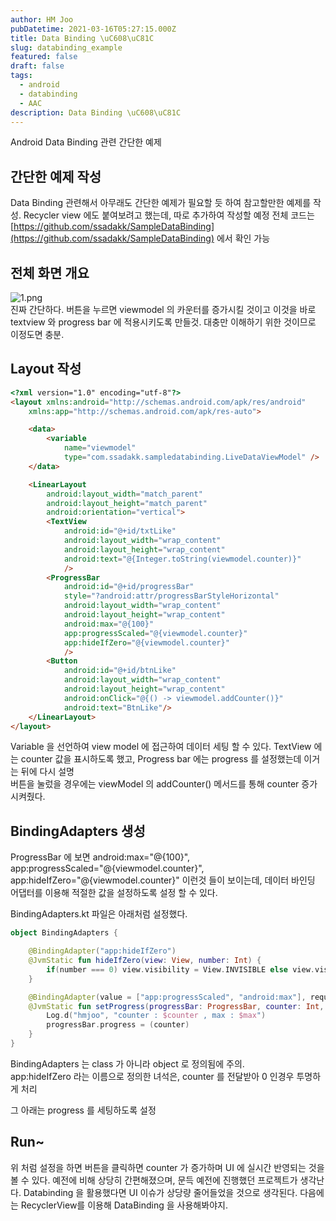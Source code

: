 ```yaml
---
author: HM Joo
pubDatetime: 2021-03-16T05:27:15.000Z
title: Data Binding \uC608\uC81C
slug: databinding_example
featured: false
draft: false
tags:
  - android
  - databinding
  - AAC
description: Data Binding \uC608\uC81C
---
```


Android Data Binding 관련 간단한 예제
<!--more-->

## 간단한 예제 작성
Data Binding 관련해서 아무래도 간단한 예제가 필요할 듯 하여 참고할만한 예제를 작성.
Recycler view 에도 붙여보려고 했는데, 따로 추가하여 작성할 예정
전체 코드는 
[https://github.com/ssadakk/SampleDataBinding](https://github.com/ssadakk/SampleDataBinding) 에서 확인 가능

## 전체 화면 개요
![1.png](/images/2021-03-16-databinding_example/1.png)   
진짜 간단하다. 버튼을 누르면 viewmodel 의 카운터를 증가시킬 것이고 이것을 바로 textview 와  progress bar 에 적용시키도록 만들것. 대충만 이해하기 위한 것이므로 이정도면 충분.

## Layout 작성
```html
<?xml version="1.0" encoding="utf-8"?>
<layout xmlns:android="http://schemas.android.com/apk/res/android"
    xmlns:app="http://schemas.android.com/apk/res-auto">

    <data>
        <variable
            name="viewmodel"
            type="com.ssadakk.sampledatabinding.LiveDataViewModel" />
    </data>

    <LinearLayout
        android:layout_width="match_parent"
        android:layout_height="match_parent"
        android:orientation="vertical">
        <TextView
            android:id="@+id/txtLike"
            android:layout_width="wrap_content"
            android:layout_height="wrap_content"
            android:text="@{Integer.toString(viewmodel.counter)}"
            />
        <ProgressBar
            android:id="@+id/progressBar"
            style="?android:attr/progressBarStyleHorizontal"
            android:layout_width="wrap_content"
            android:layout_height="wrap_content"
            android:max="@{100}"
            app:progressScaled="@{viewmodel.counter}"
            app:hideIfZero="@{viewmodel.counter}"
            />
        <Button
            android:id="@+id/btnLike"
            android:layout_width="wrap_content"
            android:layout_height="wrap_content"
            android:onClick="@{() -> viewmodel.addCounter()}"
            android:text="BtnLike"/>
    </LinearLayout>
</layout>
```
Variable 을 선언하여 view model 에 접근하여 데이터 세팅 할 수 있다.
TextView 에는 counter 값을 표시하도록 했고, Progress bar 에는 progress 를 설정했는데 이거는 뒤에 다시 설명   
버튼을 눌렀을 경우에는 viewModel 의 addCounter() 메서드를 통해 counter 증가 시켜줬다.

## BindingAdapters 생성
ProgressBar 에 보면 android:max="@{100}", app:progressScaled="@{viewmodel.counter}", app:hideIfZero="@{viewmodel.counter}" 이런것 들이 보이는데, 데이터 바인딩 어댑터를 이용해 적절한 값을 설정하도록 설정 할 수 있다.

BindingAdapters.kt 파일은 아래처럼 설정했다.
```kotlin
object BindingAdapters {

    @BindingAdapter("app:hideIfZero")
    @JvmStatic fun hideIfZero(view: View, number: Int) {
        if(number === 0) view.visibility = View.INVISIBLE else view.visibility = View.VISIBLE
    }

    @BindingAdapter(value = ["app:progressScaled", "android:max"], requireAll = true)
    @JvmStatic fun setProgress(progressBar: ProgressBar, counter: Int, max: Int)  {
        Log.d("hmjoo", "counter : $counter , max : $max")
        progressBar.progress = (counter)
    }
}
```
BindingAdapters 는 class 가 아니라 object 로 정의됨에 주의.   
app:hideIfZero 라는 이름으로 정의한 녀석은, counter 를 전달받아 0 인경우 투명하게 처리   

그 아래는 progress 를 세팅하도록 설정


## Run~
위 처럼 설정을 하면 버튼을 클릭하면 counter 가 증가하며 UI 에 실시간 반영되는 것을 볼 수 있다.
예전에 비해 상당히 간편해졌으며, 문득 예전에 진행했던 프로젝트가 생각난다. Databinding 을 활용했다면 UI 이슈가 상당량 줄어들었을 것으로 생각된다. 다음에는 RecyclerView를 이용해 DataBinding 을 사용해봐야지.



